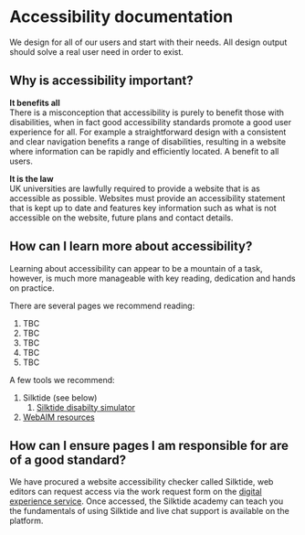 # Accessibility documentation

We design for all of our users and start with their needs. All design output should solve a real user need in order to exist.

## Why is accessibility important?

**It benefits all**   
There is a misconception that accessibility is purely to benefit those with disabilities, when in fact good accessibility standards promote a good user experience for all. For example a straightforward design with a consistent and clear navigation benefits a range of disabilities, resulting in a website where information can be rapidly and efficiently located. A benefit to all users.     

**It is the law**   
UK universities are lawfully required to provide a website that is as accessible as possible. Websites must provide an accessibility statement that is kept up to date and features key information such as what is not accessible on the website, future plans and contact details.

## How can I learn more about accessibility?

Learning about accessibility can appear to be a mountain of a task, however, is much more manageable with key reading, dedication and hands on practice.

There are several pages we recommend reading:

1. TBC
2. TBC
3. TBC
4. TBC
5. TBC

A few tools we recommend:

1. Silktide (see below)
   1. [Silktide disabilty simulator](https://silktide.com/resources/toolbar/)
2. [WebAIM resources](https://webaim.org/resources/)

## How can I ensure pages I am responsible for are of a good standard?

We have procured a website accessibility checker called Silktide, web editors can request access via the work request form on the [digital experience service](https://www.shu.ac.uk/digital-experience-service). Once accessed, the Silktide academy can teach you the fundamentals of using Silktide and live chat support is available on the platform.
